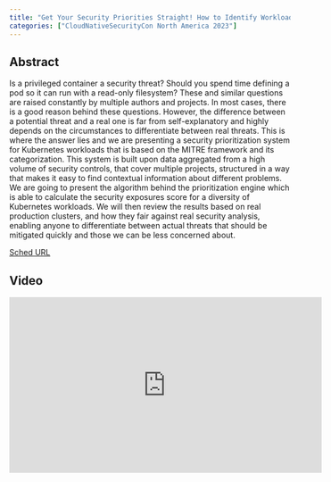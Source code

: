 ```yaml
---
title: "Get Your Security Priorities Straight! How to Identify Workloads Under Real Threat with Context - Ben Hirschberg, ARMO & Arie Haenel, Intel"
categories: ["CloudNativeSecurityCon North America 2023"]
---
```


## Abstract

Is a privileged container a security threat? Should you spend time defining a pod so it can run with a read-only filesystem? These and similar questions are raised constantly by multiple authors and projects. In most cases, there is a good reason behind these questions. However, the difference between a potential threat and a real one is far from self-explanatory and highly depends on the circumstances to differentiate between real threats. This is where the answer lies and we are presenting a security prioritization system for Kubernetes workloads that is based on the MITRE framework and its categorization. This system is built upon data aggregated from a high volume of security controls, that cover multiple projects, structured in a way that makes it easy to find contextual information about different problems. We are going to present the algorithm behind the prioritization engine which is able to calculate the security exposures score for a diversity of Kubernetes workloads. We will then review the results based on real production clusters, and how they fair against real security analysis, enabling anyone to differentiate between actual threats that should be mitigated quickly and those we can be less concerned about.

[Sched URL](https://cloudnativesecurityconna23.sched.com/event/7daea28be9e25055ddbaee994791b16a)

## Video

<iframe width='560' height='315' src='https://www.youtube.com/embed/1iCW1KboypY' frameborder='0' allow='accelerometer; autoplay; encrypted-media; gyroscope; picture-in-picture' allowfullscreen></iframe>
